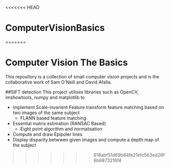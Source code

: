 <<<<<<< HEAD
# ComputerVisionBasics
=======
# Computer Vision The Basics
This repository is a collection of small computer vision projects and is the collaborative work of Sam O'Neill and David Afalla.

##SIFT detection
This project utilises libraries such as OpenCV, imshowtools, numpy and matplotlib to 
* implement Scale-invarient Feature transform feature matching based on two images of the same subject
    * FLANN based feature matching
* Essential matrix estimation (RANSAC Based)
    * Eight point algorithm and normalisation
* Compute and draw Epipoler lines
* Display disparity betwwen given images and compute a depth map of the subject
 
   

>>>>>>> 618abf51d69b84fe21efc563ed26f6b8873216f4
